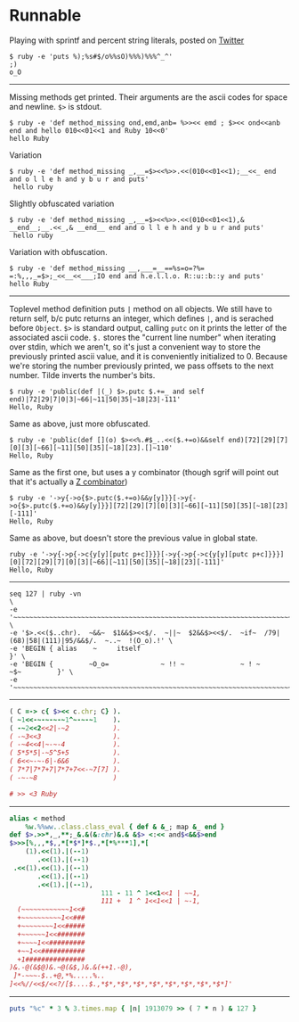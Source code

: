 Runnable
========

Playing with sprintf and percent string literals, posted on [Twitter](https://twitter.com/josh_cheek/status/658032347887996928)

```
$ ruby -e 'puts %);%s#$/o%%sO)%%%)%%%^_^'
;)
o_O
```

-----

Missing methods get printed. Their arguments are the ascii codes for space and newline. `$>` is stdout.

```
$ ruby -e 'def method_missing ond,emd,anb= %>><< emd ; $><< ond<<anb end and hello 010<<01<<1 and Ruby 10<<0'
hello Ruby
```

Variation

```
$ ruby -e 'def method_missing _,__=$><<%>>.<<(010<<01<<1);__<<_ end and o l l e h and y b u r and puts'
 hello ruby
```

Slightly obfuscated variation

```
$ ruby -e 'def method_missing _,__=$><<%>>.<<(010<<01<<1),& __end__;__.<<_,& __end__ end and o l l e h and y b u r and puts'
 hello ruby
```

Variation with obfuscation.

```
$ ruby -e 'def method_missing __,___=__==%s=o=?%= =:%,,,_=$>;_<<__<<___;IO end and h.e.l.l.o. R::u::b::y and puts'
hello Ruby
```

-----

Toplevel method definition puts `|` method on all objects.
We still have to return self, b/c putc returns an integer, which defines `|`, and is serached before `Object`.
`$>` is standard output, calling `putc` on it prints the letter of the associated ascii code.
`$.` stores the "current line number" when iterating over stdin,
which we aren't, so it's just a convenient way to store the previously printed ascii value, and it is conveniently initialized to 0.
Because we're storing the number previously printed, we pass offsets to the next number.
Tilde inverts the number's bits.

```
$ ruby -e 'public(def |(_) $>.putc $.+=_ and self end)|72|29|7|0|3|~66|~11|50|35|~18|23|-111'
Hello, Ruby
```

Same as above, just more obfuscated.

```
$ ruby -e 'public(def [](o) $><<%.#$_..<<($.+=o)&&self end)[72][29][7][0][3][~66][~11][50][35][~18][23].[]~110'
Hello, Ruby
```

Same as the first one, but uses a y combinator (though sgrif will point out that it's actually a [Z combinator](https://en.wikipedia.org/wiki/Fixed-point_combinator#Strict_fixed_point_combinator))

```
$ ruby -e '->y{->o{$>.putc($.+=o)&&y[y]}}[->y{->o{$>.putc($.+=o)&&y[y]}}][72][29][7][0][3][~66][~11][50][35][~18][23][-111]'
Hello, Ruby
```

Same as above, but doesn't store the previous value in global state.

```
ruby -e '->y{->p{->c{y[y][putc p+c]}}}[->y{->p{->c{y[y][putc p+c]}}}][0][72][29][7][0][3][~66][~11][50][35][~18][23][-111]'
Hello, Ruby
```

-----

```
seq 127 | ruby -vn                                                                                          \
-e '~~~~~~~~~~~~~~~~~~~~~~~~~~~~~~~~~~~~~~~~~~~~~~~~~~~~~~~~~~~~~~~~~~~~~~~~~~~~~~~~~~~~~~~~~~~~~~~~~~~~$~' \
-e '$>.<<($..chr).  ~&&~  $1&&$><<$/.  ~||~  $2&&$><<$/.  ~if~  /79|(68)|58|(111)|95/&&$/.  ~..~  !(O_o).!' \
-e 'BEGIN { alias    ~     itself                                                                        }' \
-e 'BEGIN {         ~O_o=             ~ !! ~              ~ ! ~                              ~$~         }' \
-e '~~~~~~~~~~~~~~~~~~~~~~~~~~~~~~~~~~~~~~~~~~~~~~~~~~~~~~~~~~~~~~~~~~~~~~~~~~~~~~~~~~~~~~~~~~~~~~~~~~~~$~'
```

-----


```ruby
( C =-> c{ $><< c.chr; C} ).
( ~1<<-~-~-~-~1^~-~-~1    ).
( -~2<<2<<2|-~2           ).
( -~3<<3                  ).
( -~4<<4|~-~-4            ).
( 5*5*5|-~5^5+5           ).
( 6<<~-~-6|-6&6           ).
( 7*7|7*7+7|7*7+7<<-~7[7] ).
( -~-~8                   )

# >> <3 Ruby
```

-----

```ruby
alias < method
    %w.%%ww..class.class_eval { def & &_; map &_ end }
def $>.>>*,_,**;_&.&(&:chr)&.& &$> <:<< and$<&&$>end
$>>>[%,,,*$,,*[*$*]*$.,*[*%***1],*[
    (1).<<(1).|(--1)
       .<<(1).|(--1)
 .<<(1).<<(1).|(--1)
       .<<(1).|(--1)
       .<<(1).|(--1),
                       111 - 11 ^ 1<<1<<1 | ~~1,
                       111 +  1 ^ 1<<1<<1 | ~-1,
  (~~~~~~~~~~~~1<<#
  +~~~~~~~~~~1<<###
  +~~~~~~~~1<<#####
  +~~~~~~1<<#######
  +~~~~1<<#########
  +~~1<<###########
  +1###############
)&.-@(&$@)&.~@(&$,)&.&(++1.-@),
 ]*-~~~-$..+@,*%.....%..
]<<%//<<$/<<?/[$....$.,*$*,*$*,*$*,*$*,*$*,*$*,*$*,*$*]'
```

---

```ruby
puts "%c" * 3 % 3.times.map { |n| 1913079 >> ( 7 * n ) & 127 }
```
